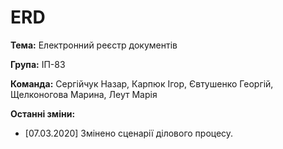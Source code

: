 # ERD
**Тема:** Електронний реєстр документів

**Група:** ІП-83

**Команда:** Сергійчук Назар, Карпюк Ігор, Євтушенко Георгій, Щелконогова Марина, Леут Марія

**Останні зміни:**
- [07.03.2020] Змінено сценарії ділового процесу.
